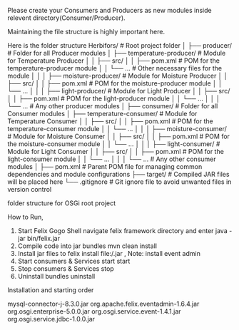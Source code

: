 Please create your Consumers and Producers as new modules inside relevent directory(Consumer/Producer).

Maintaining the file structure is highly important here.

Here is the folder structure
Herbifors/                         # Root project folder
│
├── producer/                       # Folder for all Producer modules
│   ├── temperature-producer/       # Module for Temperature Producer
│   │   ├── src/
│   │   ├── pom.xml                 # POM for the temperature-producer module
│   │   └── ...                     # Other necessary files for the module
│   │
│   ├── moisture-producer/          # Module for Moisture Producer
│   │   ├── src/
│   │   ├── pom.xml                 # POM for the moisture-producer module
│   │   └── ...
│   │
│   ├── light-producer/             # Module for Light Producer
│   │   ├── src/
│   │   ├── pom.xml                 # POM for the light-producer module
│   │   └── ...
│   │
│   └── ...                         # Any other producer modules
│
├── consumer/                       # Folder for all Consumer modules
│   ├── temperature-consumer/       # Module for Temperature Consumer
│   │   ├── src/
│   │   ├── pom.xml                 # POM for the temperature-consumer module
│   │   └── ...
│   │
│   ├── moisture-consumer/          # Module for Moisture Consumer
│   │   ├── src/
│   │   ├── pom.xml                 # POM for the moisture-consumer module
│   │   └── ...
│   │
│   ├── light-consumer/             # Module for Light Consumer
│   │   ├── src/
│   │   ├── pom.xml                 # POM for the light-consumer module
│   │   └── ...
│   │
│   └── ...                         # Any other consumer modules
│
├── pom.xml                         # Parent POM file for managing common dependencies and module configurations
├── target/                         # Compiled JAR files will be placed here
└── .gitignore                      # Git ignore file to avoid unwanted files in version control


folder structure for OSGi root project


How to Run,

1. Start Felix Gogo Shell
    navigate felix framework directory and enter  java -jar bin/felix.jar
2. Compile code into jar bundles
    mvn clean install
3. Install jar files to felix
    install file:/<jar files path>.jar , Note: install event admin
4. Start consumers & Services
    start <bundle Id of event admin>
    start <bundle Id>
5. Stop consumers & Services
    stop <bundle Id>
6. Uninstall bundles
    uninstall <bundle Id>

Installation and starting order

mysql-connector-j-8.3.0.jar
org.apache.felix.eventadmin-1.6.4.jar
org.osgi.enterprise-5.0.0.jar
org.osgi.service.event-1.4.1.jar
org.osgi.service.jdbc-1.0.0.jar
